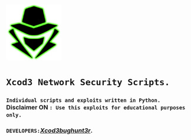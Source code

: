 <p align="left"><a href="https://www.itsecurity.id/"><img height="150" title="Xcod3bughunt3r" src="0011.png"/></a></p>

# ``Xcod3 Network Security Scripts.``
### ``Individual scripts and exploits written in Python.`` **Disclaimer ON** ``: Use this exploits for educational purposes only.``

### ``DEVELOPERS:``*[Xcod3bughunt3r](https://github.com/Xcod3bughunt3r/Xcod3bughunt3r)*.
